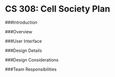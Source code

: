 CS 308: Cell Society Plan
====================

###Introduction

###Overview

###User Interface

###Design Details

###Design Considerations

###Team Responsibilities